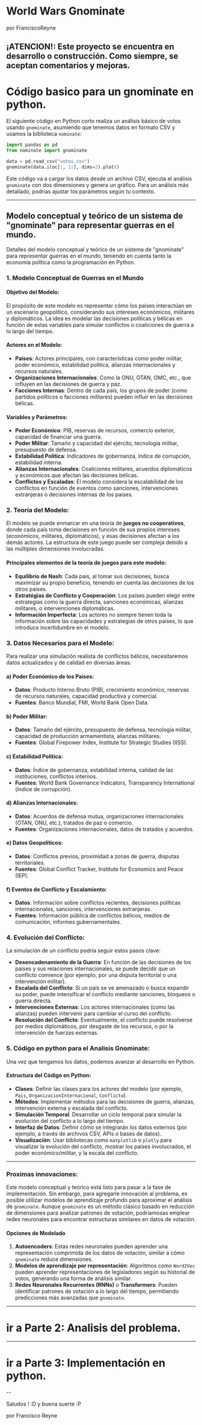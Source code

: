 # World Wars Gnominate

por FranciscoReyne

¡ATENCION!: Este proyecto se encuentra en desarrollo o construcción. Como siempre, se aceptan comentarios y mejoras. 
---
# Código basico para un gnominate en python.


El siguiente código en Python corto realiza un análisis básico de votos usando `gnominate`, asumiendo que tenemos datos en formato CSV y usamos la biblioteca `nominate`:

```python
import pandas as pd
from nominate import gnominate

data = pd.read_csv("votos.csv")
gnominate(data.iloc[:, 1:], dims=2).plot()
```

Este código va a cargar los datos desde un archivo CSV, ejecuta el análisis `gnominate` con dos dimensiones y genera un gráfico. Para un análisis más detallado, podrías ajustar los parámetros según tu contexto.


---

## Modelo conceptual y teórico de un sistema de "gnominate" para representar guerras en el mundo.


Detalles del modelo conceptual y teórico de un sistema de "gnominate" para representar guerras en el mundo, teniendo en cuenta tanto la economía política como la programación en Python.

### 1. **Modelo Conceptual de Guerras en el Mundo**

#### **Objetivo del Modelo:**
El propósito de este modelo es representar cómo los países interactúan en un escenario geopolítico, considerando sus intereses económicos, militares y diplomáticos. La idea es modelar las decisiones políticas y bélicas en función de estas variables para simular conflictos o coaliciones de guerra a lo largo del tiempo.

#### **Actores en el Modelo:**
- **Países**: Actores principales, con características como poder militar, poder económico, estabilidad política, alianzas internacionales y recursos naturales.
- **Organizaciones Internacionales**: Como la ONU, OTAN, OMC, etc., que influyen en las decisiones de guerra y paz.
- **Facciones Internas**: Dentro de cada país, los grupos de poder (como partidos políticos o facciones militares) pueden influir en las decisiones bélicas.

#### **Variables y Parámetros:**
- **Poder Económico**: PIB, reservas de recursos, comercio exterior, capacidad de financiar una guerra.
- **Poder Militar**: Tamaño y capacidad del ejército, tecnología militar, presupuesto de defensa.
- **Estabilidad Política**: Indicadores de gobernanza, índice de corrupción, estabilidad interna.
- **Alianzas Internacionales**: Coaliciones militares, acuerdos diplomáticos y económicos que afectan las decisiones bélicas.
- **Conflictos y Escaladas**: El modelo considera la escalabilidad de los conflictos en función de eventos como sanciones, intervenciones extranjeras o decisiones internas de los países.

### 2. **Teoría del Modelo:**
El modelo se puede enmarcar en una teoría de **juegos no cooperativos**, donde cada país toma decisiones en función de sus propios intereses (económicos, militares, diplomáticos), y esas decisiones afectan a los demás actores. La estructura de este juego puede ser compleja debido a las múltiples dimensiones involucradas.

#### **Principales elementos de la teoría de juegos para este modelo**:
- **Equilibrio de Nash**: Cada país, al tomar sus decisiones, busca maximizar su propio beneficio, teniendo en cuenta las decisiones de los otros países.
- **Estratégias de Conflicto y Cooperación**: Los países pueden elegir entre estrategias como la guerra directa, sanciones económicas, alianzas militares, o intervenciones diplomáticas.
- **Información Imperfecta**: Los actores no siempre tienen toda la información sobre las capacidades y estrategias de otros países, lo que introduce incertidumbre en el modelo.

### 3. **Datos Necesarios para el Modelo:**

Para realizar una simulación realista de conflictos bélicos, necesitaremos datos actualizados y de calidad en diversas áreas:

#### **a) Poder Económico de los Países:**
- **Datos**: Producto Interno Bruto (PIB), crecimiento económico, reservas de recursos naturales, capacidad productiva y comercial.
- **Fuentes**: Banco Mundial, FMI, World Bank Open Data.

#### **b) Poder Militar:**
- **Datos**: Tamaño del ejército, presupuesto de defensa, tecnología militar, capacidad de producción armamentista, alianzas militares.
- **Fuentes**: Global Firepower Index, Institute for Strategic Studies (IISS).

#### **c) Estabilidad Política:**
- **Datos**: Índice de gobernanza, estabilidad interna, calidad de las instituciones, conflictos internos.
- **Fuentes**: World Bank Governance Indicators, Transparency International (índice de corrupción).

#### **d) Alianzas Internacionales:**
- **Datos**: Acuerdos de defensa mutua, organizaciones internacionales (OTAN, ONU, etc.), tratados de paz o comercio.
- **Fuentes**: Organizaciones internacionales, datos de tratados y acuerdos.

#### **e) Datos Geopolíticos:**
- **Datos**: Conflictos previos, proximidad a zonas de guerra, disputas territoriales.
- **Fuentes**: Global Conflict Tracker, Institute for Economics and Peace (IEP).

#### **f) Eventos de Conflicto y Escalamiento:**
- **Datos**: Información sobre conflictos recientes, decisiones políticas internacionales, sanciones, intervenciones extranjeras.
- **Fuentes**: Información pública de conflictos bélicos, medios de comunicación, informes gubernamentales.

### 4. **Evolución del Conflicto:**

La simulación de un conflicto podría seguir estos pasos clave:
- **Desencadenamiento de la Guerra**: En función de las decisiones de los países y sus relaciones internacionales, se puede decidir que un conflicto comience (por ejemplo, por una disputa territorial o una intervención militar).
- **Escalada del Conflicto**: Si un país se ve amenazado o busca expandir su poder, puede intensificar el conflicto mediante sanciones, bloqueos o guerra directa.
- **Intervenciones Externas**: Los actores internacionales (como las alianzas) pueden intervenir para cambiar el curso del conflicto.
- **Resolución del Conflicto**: Eventualmente, el conflicto puede resolverse por medios diplomáticos, por desgaste de los recursos, o por la intervención de fuerzas externas.

### 5. **Código en python para el Analisis Gnominate:**

Una vez que tengamos los datos, podemos avanzar al desarrollo en Python.

#### **Estructura del Código en Python:**
- **Clases**: Definir las clases para los actores del modelo (por ejemplo, `Pais`, `OrganizacionInternacional`, `Conflicto`).
- **Métodos**: Implementar métodos para las decisiones de guerra, alianzas, intervención externa y escalada del conflicto.
- **Simulación Temporal**: Desarrollar un ciclo temporal para simular la evolución del conflicto a lo largo del tiempo.
- **Interfaz de Datos**: Definir cómo se integrarán los datos externos (por ejemplo, a través de archivos CSV, APIs o bases de datos).
- **Visualización**: Usar bibliotecas como `matplotlib` o `plotly` para visualizar la evolución del conflicto, mostrar los países involucrados, el poder económico/militar, y la escala del conflicto.

---

### Proximas innovaciones:
Este modelo conceptual y teórico está listo para pasar a la fase de implementación. Sin embargo, para agregarle innovación al problema, es posible utilizar modelos de aprendizaje profundo para aproximar el análisis de `gnominate`. Aunque `gnominate` es un método clásico basado en reducción de dimensiones para analizar patrones de votación, podriamosas emplear redes neuronales para encontrar estructuras similares en datos de votación.

#### Opciones de Modelado
1. **Autoencoders**: Estas redes neuronales pueden aprender una representación comprimida de los datos de votación, similar a cómo `gnominate` reduce dimensiones.
2. **Modelos de aprendizaje por representación**: Algoritmos como `Word2Vec` pueden aprender representaciones de legisladores según su historial de votos, generando una forma de análisis similar.
3. **Redes Neuronales Recurrentes (RNNs)** o **Transformers**: Pueden identificar patrones de votación a lo largo del tiempo, permitiendo predicciones más avanzadas que `gnominate`.

--- 

# ir a Parte 2: Analisis del problema.

---
# ir a Parte 3: Implementación en python.

--

Saludos ! :D y buena suerte :P

por Francisco Reyne
